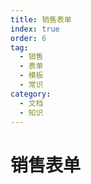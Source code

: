 ```yaml
---
title: 销售表单
index: true
order: 6
tag:
  - 销售
  - 表单
  - 模板
  - 常识
category:
  - 文档
  - 知识
---
```


# 销售表单